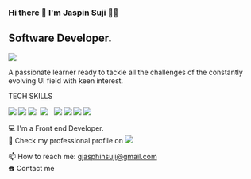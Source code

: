 ### Hi there 👋 I'm Jaspin Suji 👨‍💻

## Software Developer.

<img src="(https://www.cmarix.com/blog/wp-content/uploads/2022/10/Why-Use-ReactJS-For-Developing-Websites-And-Mobile-Apps.png)"/>


A passionate learner ready to tackle all the challenges of the constantly evolving UI field with keen interest.

TECH SKILLS

<img src="https://img.shields.io/badge/React-20232A?style=for-the-badge&logo=react&logoColor=61DAFB"/>&nbsp;<img src="https://img.shields.io/badge/.NET-512BD4?style=for-the-badge&logo=dotnet&logoColor=white"/> <img src="https://img.shields.io/badge/HTML5-E34F26?style=for-the-badge&logo=html5&logoColor=white" />  &nbsp;<img src="https://img.shields.io/badge/VSCode-0078D4?style=for-the-badge&logo=visual%20studio%20code&logoColor=white" /> &nbsp; <img src="https://img.shields.io/badge/CSS3-1572B6?style=for-the-badge&logo=css3&logoColor=white" />&nbsp;<img src="https://img.shields.io/badge/MySQL-005C84?style=for-the-badge&logo=mysql&logoColor=white" />&nbsp;<img src="https://img.shields.io/badge/storybook-FF4785?style=for-the-badge&logo=storybook&logoColor=white" />&nbsp;<img src="https://img.shields.io/badge/Visual_Studio-5C2D91?style=for-the-badge&logo=visual%20studio&logoColor=white" />

💻 I'm a Front end Developer. <br/>
💼 Check my professional profile on <a href=""> <img src="https://img.shields.io/badge/LinkedIn-0077B5?style=for-the-badge&logo=linkedin&logoColor=white"/></a>



📫 How to reach me: gjasphinsuji@gmail.com <br/>
☎️ Contact me

